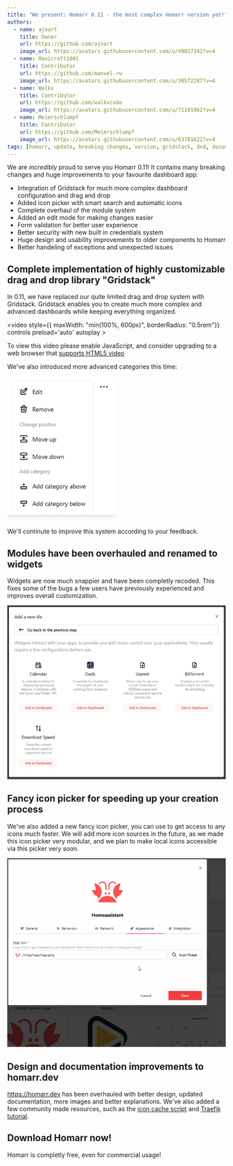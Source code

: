 ```yaml
---
title: "We present: Homarr 0.11 - the most complex Homarr version yet!"
authors:
  - name: ajnart
    title: Owner
    url: https://github.com/ajnart
    image_url: https://avatars.githubusercontent.com/u/49837342?v=4
  - name: Manicraft1001
    title: Contributor
    url: https://github.com/manuel-rw
    image_url: https://avatars.githubusercontent.com/u/30572287?v=4
  - name: Walkx
    title: Contributor
    url: https://github.com/walkxcode
    image_url: https://avatars.githubusercontent.com/u/71191962?v=4
  - name: Meierschlumpf
    title: Contributor
    url: https://github.com/Meierschlumpf
    image_url: https://avatars.githubusercontent.com/u/63781622?v=4
tags: [homarr, update, breaking changes, version, gridstack, dnd, documentation]
---
```


We are *incredibly* proud to serve you Homarr 0.11!
It contains many breaking changes and huge improvements to your favourite dashboard app:

- Integration of Gridstack for much more complex dashboard configuration and drag and drop
- Added icon picker with smart search and automatic icons
- Complete overhaul of the module system
- Added an edit mode for making changes easier
- Form validation for better user experience
- Better security with new built in credentials system
- Huge design and usability improvements to older components to Homarr
- Better handeling of exceptions and unexpected issues

## Complete implementation of highly customizable drag and drop library "Gridstack"

In 0.11, we have replaced our quite limited drag and drop system with Gridstack.
Gridstack enables you to create much more complex and advanced dashboards while keeping everything organized.

<video style={{ maxWidth: "min(100%, 600px)", borderRadius: "0.5rem"}} controls preload='auto' autoplay >
  <source src="https://user-images.githubusercontent.com/30572287/217098893-5880e7de-13d0-42c5-b505-f7921593396f.mp4" type="video/mp4" />
    <p>
      To view this video please enable JavaScript, and consider upgrading to a
      web browser that
      <a href="https://videojs.com/html5-video-support/" target="_blank">
        supports HTML5 video
      </a>
  </p>
</video>

We've also introduced more advanced categories this time:

![](../docs/introduction/img/category-menu.webp)

We'll continute to improve this system according to your feedback.

## Modules have been overhauled and renamed to widgets

Widgets are now much snappier and have been completly recoded.
This fixes some of the bugs a few users have previously experienced and improves overall customization.

![](../docs/widgets/img/choose-widget-in-modal.webp)

## Fancy icon picker for speeding up your creation process

We've also added a new fancy icon picker, you can use to get access to any icons much faster.
We will add more icon sources in the future, as we made this icon picker very modular, and we plan to make local icons accessible via this picker very soon.

![](../docs/customizations/img/icons/icons-picker.gif)

## Design and documentation improvements to homarr.dev

https://homarr.dev has been overhauled with better design, updated documentation, more images and better explanations. We've also added a few community made resources, such as the [icon cache script](/docs/customizations/icon-cache) and [Traefik tutorial](/docs/advanced/proxies-and-certificates#securing-homarr-with-traefik).

## Download Homarr now!

Homarr is completly free, even for commercial usage!
